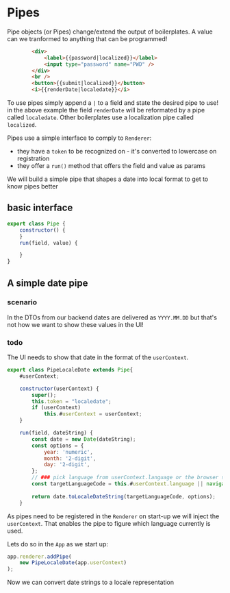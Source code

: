 # Pipes
Pipe objects (or Pipes) change/extend the output of boilerplates. A value can we tranformed to anything that can be programmed!

```html
        <div>
            <label>{{password|localized}}</label>
            <input type="password" name="PWD" />
        </div>
        <br />
        <button>{{submit|localized}}</button>
        <i>{{renderDate|localedate}}</i>
```
To use pipes simply append a `|` to a field and state the desired pipe to use! in the above example the field `renderDate` will be reformated by a pipe called `localedate`. Other boilerplates use a localization pipe called `localized`.

Pipes use a simple interface to comply to `Renderer`:
- they have a `token` to be recognized on - it's converted to lowercase on registration
- they offer a `run()` method that offers the field and value as params

We will build a simple pipe that shapes a date into local format to get to know pipes better

## basic interface
```Javascript
export class Pipe {
    constructor() {
    }
    run(field, value) {

    }
}
```

## A simple date pipe
### scenario
In the DTOs from our backend dates are delivered as `YYYY.MM.DD` but that's not how we want to show these values in the UI!
### todo
The UI needs to show that date in the format of the `userContext`. 

```Javascript
export class PipeLocaleDate extends Pipe{
    #userContext;

    constructor(userContext) {
        super();
        this.token = "localedate";
        if (userContext)
            this.#userContext = userContext;
    }

    run(field, dateString) {
        const date = new Date(dateString);
        const options = {
            year: 'numeric',
            month: '2-digit',
            day: '2-digit',
        };
        // ### pick language from userContext.language or the browser setting! ###
        const targetLanguageCode = this.#userContext.language || navigator.language;
        
        return date.toLocaleDateString(targetLanguageCode, options);
    }
```
As pipes need to be registered in the `Renderer` on start-up we will inject the `userContext`. That enables the pipe to figure which language currently is used.

Lets do so in the `App` as we start up:
```Javascript
app.renderer.addPipe(
    new PipeLocaleDate(app.userContext)
);
```
Now we can convert date strings to a locale representation


